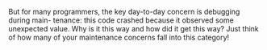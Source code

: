 But for many programmers, the key day-to-day concern is debugging during main-
tenance: this code crashed because it observed some unexpected value. 
Why is it this way and how did it get this way? Just think of how many of 
your maintenance concerns fall into this category!
